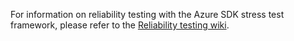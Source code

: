 For information on reliability testing with the Azure SDK stress test framework, please refer to the [Reliability testing wiki](https://dev.azure.com/azure-sdk/internal/_wiki/wikis/internal.wiki/463/Reliability-Testing).